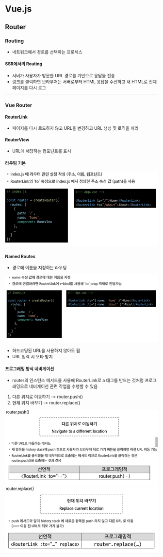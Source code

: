 # Vue.js

## Router

### Routing

- 네트워크에서 경로를 선택하는 프로세스

#### SSR에서의 Routing

- 서버가 사용자가 방문한 URL 경로를 기반으로 응답을 전송
- 링크를 클릭하면 브라우저는 서버로부터 HTML 응답을 수신하고 새 HTML로 전체 페이지를 다시 로그

---

### Vue Router

#### RouterLink

- 페이지를 다시 로드하지 않고 URL을 변경하고 URL 생성 및 로직을 처리

#### RouterView

- URL에 해당하는 컴포넌트를 표시

#### 라우팅 기본

![alt text](image.png)

#### Named Routes

- 경로에 이름을 지정하는 라우팅

![alt text](image-1.png)

- 하드코딩된 URL을 사용하지 않아도 됨
- URL 입력 시 오타 방지

#### 프로그래밍 방식 네비게이션

- router의 인스턴스 메서드를 사용해 RouterLink로 a 태그를 만드는 것처럼 프로그래밍으로 네비게이션 관련 작업을 수행할 수 있음

1. 다른 위치로 이동하기 -> router.push()
2. 현재 위치 바꾸기 -> router.replace()

![alt text](image-2.png)
![alt text](image-3.png)
